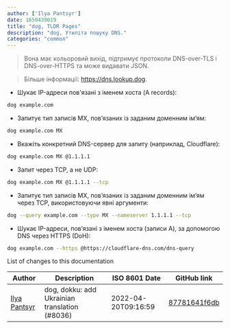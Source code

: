 ```yaml
---
author: ['Ilya Pantsyr']
date: 1650439019
title: "dog, TLDR Pages"
description: "dog, Утиліта пошуку DNS."
categories: "common"
---
```

> Вона має кольоровий вихід, підтримує протоколи DNS-over-TLS і DNS-over-HTTPS та може видавати JSON.

> Більше інформації: <https://dns.lookup.dog>.

- Шукає IP-адреси пов'язані з іменем хоста (A records):

```bash
dog example.com
```

- Запитує тип записів MX, пов’язаних із заданим доменним ім’ям:

```bash
dog example.com MX
```

- Вкажіть конкретний DNS-сервер для запиту (наприклад, Cloudflare):

```bash
dog example.com MX @1.1.1.1
```

- Запит через TCP, а не UDP:

```bash
dog example.com MX @1.1.1.1 --tcp
```

- Запитує тип записів MX, пов’язаних із заданим доменним ім’ям через TCP, використовуючи явні аргументи:

```bash
dog --query example.com --type MX --nameserver 1.1.1.1 --tcp
```

- Шукає IP-адреси, пов’язані з іменем хоста (записи A), за допомогою DNS через HTTPS (DoH):

```bash
dog example.com --https @https://cloudflare-dns.com/dns-query
```
List of changes to this documentation


Author | Description | ISO 8601 Date | GitHub link
------|-----|-----|-----
[Ilya Pantsyr](mailto:panilyau@gmail.com) | dog, dokku: add Ukrainian translation (#8036) | 2022-04-20T09:16:59 | [87781641f6db](https://github.com/tldr-pages/tldr/commit/87781641f6db3a24be43f38f158f1ed92aa1b26d)

